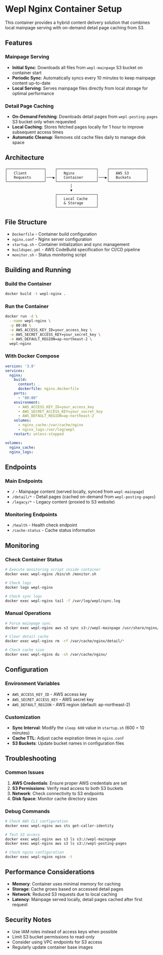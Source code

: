 # Wepl Nginx Container Setup

This container provides a hybrid content delivery solution that combines local mainpage serving with on-demand detail page caching from S3.

## Features

### Mainpage Serving
- **Initial Sync**: Downloads all files from `wepl-mainpage` S3 bucket on container start
- **Periodic Sync**: Automatically syncs every 10 minutes to keep mainpage content up-to-date
- **Local Serving**: Serves mainpage files directly from local storage for optimal performance

### Detail Page Caching
- **On-Demand Fetching**: Downloads detail pages from `wepl-posting-pages` S3 bucket only when requested
- **Local Caching**: Stores fetched pages locally for 1 hour to improve subsequent access times
- **Automatic Cleanup**: Removes old cache files daily to manage disk space

## Architecture

```
┌─────────────────┐    ┌──────────────────┐    ┌─────────────────┐
│   Client        │    │   Nginx          │    │   AWS S3        │
│   Requests      │───▶│   Container      │───▶│   Buckets       │
└─────────────────┘    └──────────────────┘    └─────────────────┘
                              │
                              ▼
                       ┌──────────────────┐
                       │   Local Cache    │
                       │   & Storage      │
                       └──────────────────┘
```

## File Structure

- `Dockerfile` - Container build configuration
- `nginx.conf` - Nginx server configuration
- `startup.sh` - Container initialization and sync management
- `buildspec.yml` - AWS CodeBuild specification for CI/CD pipeline
- `monitor.sh` - Status monitoring script

## Building and Running

### Build the Container
```bash
docker build -t wepl-nginx .
```

### Run the Container
```bash
docker run -d \
  --name wepl-nginx \
  -p 80:80 \
  -e AWS_ACCESS_KEY_ID=your_access_key \
  -e AWS_SECRET_ACCESS_KEY=your_secret_key \
  -e AWS_DEFAULT_REGION=ap-northeast-2 \
  wepl-nginx
```

### With Docker Compose
```yaml
version: '3.8'
services:
  nginx:
    build:
      context: .
      dockerfile: nginx.dockerfile
    ports:
      - "80:80"
    environment:
      - AWS_ACCESS_KEY_ID=your_access_key
      - AWS_SECRET_ACCESS_KEY=your_secret_key
      - AWS_DEFAULT_REGION=ap-northeast-2
    volumes:
      - nginx_cache:/var/cache/nginx
      - nginx_logs:/var/log/wepl
    restart: unless-stopped

volumes:
  nginx_cache:
  nginx_logs:
```

## Endpoints

### Main Endpoints
- `/` - Mainpage content (served locally, synced from `wepl-mainpage`)
- `/detail/*` - Detail pages (cached on-demand from `wepl-posting-pages`)
- `/legacy/*` - Legacy content (proxied to S3 website)

### Monitoring Endpoints
- `/health` - Health check endpoint
- `/cache-status` - Cache status information

## Monitoring

### Check Container Status
```bash
# Execute monitoring script inside container
docker exec wepl-nginx /bin/sh /monitor.sh

# Check logs
docker logs wepl-nginx

# Check sync logs
docker exec wepl-nginx tail -f /var/log/wepl/sync.log
```

### Manual Operations
```bash
# Force mainpage sync
docker exec wepl-nginx aws s3 sync s3://wepl-mainpage /usr/share/nginx/html/mainpage --delete

# Clear detail cache
docker exec wepl-nginx rm -rf /var/cache/nginx/detail/*

# Check cache size
docker exec wepl-nginx du -sh /var/cache/nginx/
```

## Configuration

### Environment Variables
- `AWS_ACCESS_KEY_ID` - AWS access key
- `AWS_SECRET_ACCESS_KEY` - AWS secret key  
- `AWS_DEFAULT_REGION` - AWS region (default: ap-northeast-2)

### Customization
- **Sync Interval**: Modify the `sleep 600` value in `startup.sh` (600 = 10 minutes)
- **Cache TTL**: Adjust cache expiration times in `nginx.conf`
- **S3 Buckets**: Update bucket names in configuration files

## Troubleshooting

### Common Issues
1. **AWS Credentials**: Ensure proper AWS credentials are set
2. **S3 Permissions**: Verify read access to both S3 buckets
3. **Network**: Check connectivity to S3 endpoints
4. **Disk Space**: Monitor cache directory sizes

### Debug Commands
```bash
# Check AWS CLI configuration
docker exec wepl-nginx aws sts get-caller-identity

# Test S3 access
docker exec wepl-nginx aws s3 ls s3://wepl-mainpage
docker exec wepl-nginx aws s3 ls s3://wepl-posting-pages

# Check nginx configuration
docker exec wepl-nginx nginx -t
```

## Performance Considerations

- **Memory**: Container uses minimal memory for caching
- **Storage**: Cache grows based on accessed detail pages
- **Network**: Reduced S3 requests due to local caching
- **Latency**: Mainpage served locally, detail pages cached after first request

## Security Notes

- Use IAM roles instead of access keys when possible
- Limit S3 bucket permissions to read-only
- Consider using VPC endpoints for S3 access
- Regularly update container base images
